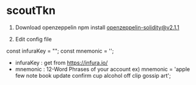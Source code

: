 # scoutTkn

1. Download openzeppelin
npm install openzeppelin-solidity@v2.1.1


2. Edit config file

const infuraKey = "";
const mnemonic = '';

- infuraKey : get from https://infura.io/
- mnemonic : 12-Word Phrases of your account 
ex) mnemonic = 'apple few note book update confirm cup alcohol off clip gossip art';
